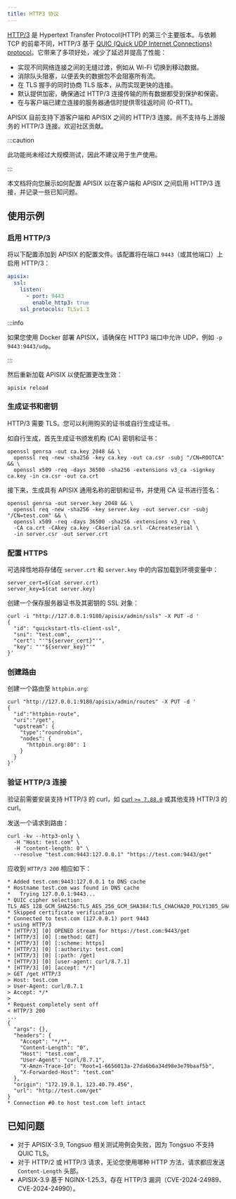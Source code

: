 ```yaml
---
title: HTTP3 协议
---
```


<!--
#
# Licensed to the Apache Software Foundation (ASF) under one or more
# contributor license agreements.  See the NOTICE file distributed with
# this work for additional information regarding copyright ownership.
# The ASF licenses this file to You under the Apache License, Version 2.0
# (the "License"); you may not use this file except in compliance with
# the License.  You may obtain a copy of the License at
#
#     http://www.apache.org/licenses/LICENSE-2.0
#
# Unless required by applicable law or agreed to in writing, software
# distributed under the License is distributed on an "AS IS" BASIS,
# WITHOUT WARRANTIES OR CONDITIONS OF ANY KIND, either express or implied.
# See the License for the specific language governing permissions and
# limitations under the License.
#
-->

[HTTP/3](https://en.wikipedia.org/wiki/HTTP/3) 是 Hypertext Transfer Protocol(HTTP) 的第三个主要版本。与依赖 TCP 的前辈不同，HTTP/3 基于 [QUIC (Quick UDP Internet Connections) protocol](https://en.wikipedia.org/wiki/QUIC)。它带来了多项好处，减少了延迟并提高了性能：

* 实现不同网络连接之间的无缝过渡，例如从 Wi-Fi 切换到移动数据。
* 消除队头阻塞，以便丢失的数据包不会阻塞所有流。
* 在 TLS 握手的同时协商 TLS 版本，从而实现更快的连接。
* 默认提供加密，确保通过 HTTP/3 连接传输的所有数据都受到保护和保密。
* 在与客户端已建立连接的服务器通信时提供零往返时间 (0-RTT)。

APISIX 目前支持下游客户端和 APISIX 之间的 HTTP/3 连接。尚不支持与上游服务的 HTTP/3 连接。欢迎社区贡献。

:::caution

此功能尚未经过大规模测试，因此不建议用于生产使用。

:::

本文档将向您展示如何配置 APISIX 以在客户端和 APISIX 之间启用 HTTP/3 连接，并记录一些已知问题。

## 使用示例

### 启用 HTTP/3

将以下配置添加到 APISIX 的配置文件。该配置将在端口 `9443`（或其他端口）上启用 HTTP/3：

```yaml title="config.yaml"
apisix:
  ssl:
    listen:
      - port: 9443
        enable_http3: true
    ssl_protocols: TLSv1.3
```

:::info

如果您使用 Docker 部署 APISIX，请确保在 HTTP3 端口中允许 UDP，例如 `-p 9443:9443/udp`。

:::

然后重新加载 APISIX 以使配置更改生效：

```shell
apisix reload
```

### 生成证书和密钥

HTTP/3 需要 TLS。您可以利用购买的证书或自行生成证书。

如自行生成，首先生成证书颁发机构 (CA) 密钥和证书：

```shell
openssl genrsa -out ca.key 2048 && \
  openssl req -new -sha256 -key ca.key -out ca.csr -subj "/CN=ROOTCA" && \
  openssl x509 -req -days 36500 -sha256 -extensions v3_ca -signkey ca.key -in ca.csr -out ca.crt
```

接下来，生成具有 APISIX 通用名称的密钥和证书，并使用 CA 证书进行签名：

```shell
openssl genrsa -out server.key 2048 && \
  openssl req -new -sha256 -key server.key -out server.csr -subj "/CN=test.com" && \
  openssl x509 -req -days 36500 -sha256 -extensions v3_req \
  -CA ca.crt -CAkey ca.key -CAserial ca.srl -CAcreateserial \
  -in server.csr -out server.crt
```

### 配置 HTTPS

可选择性地将存储在 `server.crt` 和 `server.key` 中的内容加载到环境变量中：

```shell
server_cert=$(cat server.crt)
server_key=$(cat server.key)
```

创建一个保存服务器证书及其密钥的 SSL 对象：

```shell
curl -i "http://127.0.0.1:9180/apisix/admin/ssls" -X PUT -d '
{
  "id": "quickstart-tls-client-ssl",
  "sni": "test.com",
  "cert": "'"${server_cert}"'",
  "key": "'"${server_key}"'"
}'
```

### 创建路由

创建一个路由至 `httpbin.org`:

```shell
curl "http://127.0.0.1:9180/apisix/admin/routes" -X PUT -d '
{
  "id":"httpbin-route",
  "uri":"/get",
  "upstream": {
    "type":"roundrobin",
    "nodes": {
      "httpbin.org:80": 1
    }
  }
}'
```

### 验证 HTTP/3 连接

验证前需要安装支持 HTTP/3 的 curl，如 [curl `>= 7.88.0`](https://curl.se/changes.html#7_88_0) 或其他支持 HTTP/3 的 curl。

发送一个请求到路由：

```shell
curl -kv --http3-only \
  -H "Host: test.com" \
  -H "content-length: 0" \
  --resolve "test.com:9443:127.0.0.1" "https://test.com:9443/get"
```

应收到 `HTTP/3 200` 相应如下：

```text
* Added test.com:9443:127.0.0.1 to DNS cache
* Hostname test.com was found in DNS cache
*   Trying 127.0.0.1:9443...
* QUIC cipher selection: TLS_AES_128_GCM_SHA256:TLS_AES_256_GCM_SHA384:TLS_CHACHA20_POLY1305_SHA256:TLS_AES_128_CCM_SHA256
* Skipped certificate verification
* Connected to test.com (127.0.0.1) port 9443
* using HTTP/3
* [HTTP/3] [0] OPENED stream for https://test.com:9443/get
* [HTTP/3] [0] [:method: GET]
* [HTTP/3] [0] [:scheme: https]
* [HTTP/3] [0] [:authority: test.com]
* [HTTP/3] [0] [:path: /get]
* [HTTP/3] [0] [user-agent: curl/8.7.1]
* [HTTP/3] [0] [accept: */*]
> GET /get HTTP/3
> Host: test.com
> User-Agent: curl/8.7.1
> Accept: */*
>
* Request completely sent off
< HTTP/3 200
...
{
  "args": {},
  "headers": {
    "Accept": "*/*",
    "Content-Length": "0",
    "Host": "test.com",
    "User-Agent": "curl/8.7.1",
    "X-Amzn-Trace-Id": "Root=1-6656013a-27da6b6a34d98e3e79baaf5b",
    "X-Forwarded-Host": "test.com"
  },
  "origin": "172.19.0.1, 123.40.79.456",
  "url": "http://test.com/get"
}
* Connection #0 to host test.com left intact
```

## 已知问题

- 对于 APISIX-3.9, Tongsuo 相关测试用例会失败，因为 Tongsuo 不支持 QUIC TLS。
- 对于 HTTP/2 或 HTTP/3 请求，无论您使用哪种 HTTP 方法，请求都应发送 `Content-Length` 头部。
- APISIX-3.9 基于 NGINX-1.25.3，存在 HTTP/3 漏洞（CVE-2024-24989、CVE-2024-24990）。
